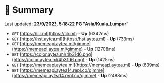 # 📖 Summary
Last updated: **23/9/2022, 5:18:22 PG "Asia/Kuala_Lumpur"**

- `GET` [https://lilr.ml](https://lilr.ml) - **Up** (6342ms)
- `GET` [https://hst.aytea.ml](https://hst.aytea.ml) - **Up** (733ms)
- `GET` [https://memeapi.aytea.ml/gimme](https://memeapi.aytea.ml/gimme) - **Up** (12708ms)
- `GET` [https://color.aytea.ml/4b31d6.png](https://color.aytea.ml/4b31d6.png) - **Up** (1425ms)
- `GET` [https://memeapi.aytea.ml](https://memeapi.aytea.ml) - **Up** (639ms)
- `GET` [https://memeapi.aytea14.repl.co/gimme](https://memeapi.aytea14.repl.co/gimme) - **Up** (2488ms)
